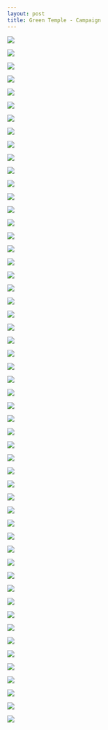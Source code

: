 ```yaml
---
layout: post
title: Green Temple - Campaign
---
```


<a href='https://photos.google.com/share/AF1QipNzkxUlb8eYE3ppGpHLN_y01b2yAmAv9AoAW4Dqnq06JDeTh9SHQ5AMzo54dGXmxg?key=QnVaUEpfd3RLajdZbzRvOE5CNWRfWGdqYl90X2Vn&source=ctrlq.org'><img src='https://lh3.googleusercontent.com/TK-Zx6VzBYKz4cy23aI-WNSjZMgVF5hjFcaGIADcTZWhEurykPevu64Ri4nR72BnAQPMPGBvg2XODZbc053G-A__gnPlzwXWQZr5nOQy9xc0bdJ4XhaNrcKCdO_0LvZhMPL67w' /></a>

<a href='https://photos.google.com/share/AF1QipP5L2L58_DC4CdSmKMqiTBTGPG7RExVfMDK7nsMVIH0C2PGIYj7mSTGbCZCPJIU8Q?key=UDJaTkE1dTE1djUzYnA1cGpubUtqSXFTb0lSX05B&source=ctrlq.org'><img src='https://lh3.googleusercontent.com/qO0WipYYFD5Rc8YW_N6zZ5-d62UioEG7AZJnJXihmZaTIGQTy4e1Hi8aiJupoJlFYC9OXfc-aYUZzdvfPWprjz0mFMb6VXKS-YdAMVQJqv0tsgjOmLaM3ON_ZBAelN_Q5kLT9g' /></a>

<a href='https://photos.google.com/share/AF1QipNuO3BsQZOUDWTlTg2P0eKEj5W9hzSdoCZ3cY0w1Ky3JTxtChBG7vVTaOcleMhvhg?key=QUhBZndoaVh4WG91bmN6VjZtSFFNYzQ2VWRBU0ZB&source=ctrlq.org'><img src='https://lh3.googleusercontent.com/IDp3M2RPfFDTKilfrQ72EgwGM2XlKGaHsyI9TdUQe-5aEHp50go8ro1PWhE9iJB7KdzeqT0K_SrMU7EsbFgpLgDdvWamPMK7JJJr8cnWYtwJKuQqRUVL-ADMLf_PeGCw4oSJmA' /></a>

<a href='https://photos.google.com/share/AF1QipMVonKVhC9ChiwhRaSjFiUbKw4Sxr4wTijTTsLm-OHuQsE8QjWCstzw5-WDstlPzA?key=VlhyTDNpLWVXQUtDYjRYUzRQREtLeHNJVlcyTXZn&source=ctrlq.org'><img src='https://lh3.googleusercontent.com/AkblU5BJ1Ze9n4-cXajCg9RuGjkOZOxFWePP5nFutbNeJ2GNauPRnOp7n2qmokZhIgw9or1Wvawve_7IHJvJLUs7qKFF9_X16t7F2bgg7gvX3Ofb_V6VAH60_rj_YkvEAZZpEw' /></a>

<a href='https://photos.google.com/share/AF1QipPB7rGZWbzsrNqGiWvC0c24V-RzDJ9o0ZhWLATHAt-ndW0vivYGQ-QsQ3pH6QFnLg?key=U2d2Vl9qLUw2b2hhbDdCLVc4bkJhSVJuNFJXdFNR&source=ctrlq.org'><img src='https://lh3.googleusercontent.com/-9qqY7kn9frwfK_qcjsLM6eFHV25oqkqPhS1MYdwduGmaFMdWo-Eq7mA6d6MTrirAvpgwjyG453bx18URY18QRHHKYurlALuwRuLbldGgJVe0obi93kWryiK2GI-i5bdpx1uIg' /></a>

<a href='https://photos.google.com/share/AF1QipNox8pPo1BjFtEtJ4ibxksWNRoJJGZGQcwCHyXenuam0pBJT_NBQ-KH-e5RvkSlUw?key=TVB1Y3ZicG5tZGFlOV9HcXFTcWc1N24tNjR0cjd3&source=ctrlq.org'><img src='https://lh3.googleusercontent.com/RD1u1_v3dNwxbFpaDskoJ8p6g9hOaN-wgjEhVsy3lxBXKYEURVl8-4cJZGRqlBz1c9IL8Mq8iRa3Wk2iORpCkUYJXzyWHZjsnKw8InEed5KRx_m0bfaE75DRa8lRMtzbDd4-9A' /></a>

<a href='https://photos.google.com/share/AF1QipPe7jAtEaGFfkXM1Os-DzevlRbS7uja8Kq6GW6nWh8L14r95LUVB64sbP8moEHmfA?key=YnhRcEYwQU83WkFpM0ZHRGRfSTJGYzNoVTNWdFZB&source=ctrlq.org'><img src='https://lh3.googleusercontent.com/Bc78_4euiJh5TeWMdFCDXfYm24el_wjydE4GCRmzsdz0Pbcxb3LgjyARrZdI6rFUuWuRapq0Gigp6KVFkoFc8U2lgCk1hpHPQ91MUJF6fA_u6zOM0T_-jPJJ30YqTfu76xCR8A' /></a>

<a href='https://photos.google.com/share/AF1QipPkw0etPkSxbQiA2gpqotdgida7n4Ik7FvH-DRGm9mYUa-uACCmm1ehCGEfLFVrwg?key=WjZOZU1MV1p3dG5lV3RIS010MGtENzc5WHd2aHFn&source=ctrlq.org'><img src='https://lh3.googleusercontent.com/_sO8ijWeI20fqqr70mqogwxOTfD1AIirqf8KgS5zp5MI2c99EGihz1L2LWe5_jIueLBHxcLPj9qvR6QURb-LqXm1i3d5McQ4SVhUuoqtDZvm1Ku0d_XtB9E5PGtaLwHO08DtTA' /></a>

<a href='https://photos.google.com/share/AF1QipOdmBxJY48XDEcXhxMdf7Yk5bopugny4OSfCPL7JHcKoBrNRYjBzUxTxgAc0pVV9Q?key=QWxrZ3d5VGhXS0tEVTdDY3pSSEhOWGlvWEVkcXd3&source=ctrlq.org'><img src='https://lh3.googleusercontent.com/G4PLZw10DFrBhX-28gnr9TJAso7_XGEC3Z_COdzbxZgkjfsDl71VDoqbxYGW8LPE9SM8igDr_EuF-kPt1gXqIuRo0elmrACaqkL2MGneTDjISEpdJ5YfbLa0Shpzeri_4JrwSA' /></a>

<a href='https://photos.google.com/share/AF1QipOGnC-Ev5wIOc_mtGC8EFIGd7j8HNOYBdNOTrx6v3Fd-yPb8jjQC3ElhItYAy65YA?key=ZDl4ZzgtVUZHYjNzUWlkalZBV1Rhdk5NcW9BODF3&source=ctrlq.org'><img src='https://lh3.googleusercontent.com/A5ImGQmsWMSl-u_nAi9ZI1T3YMPUXdiG5_x0tZhpVLToc68LQnbTjV81QXVtSnH1AKu8aHwi8mwm0zYIUF_FW0vtfkRRB-T49HTfHSmucFKfb13cN2y2IoPyaeEZ-9IaSIjsaw' /></a>

<a href='https://photos.google.com/share/AF1QipOsptsBpm4GdOBgHQGBo72AnUGBWdE5l7paaR5-bQJqwVot7VolelUQCc8_hKOVMg?key=OFd1NmppUndtbUw2VlJ6aVlVUkgtb2dTM0dmd2NB&source=ctrlq.org'><img src='https://lh3.googleusercontent.com/Uulsbn_gRhqJZd2BZezok6oywDznvEKr56YYaotShS-Tk3IcP6OSKDrTShqBxJJig6qR2zldsJszGVVOWOCESjuExaJL-jXhpsngd-saB6W-8ALcC-g1Igaq1bJQ_xvwAm1WjA' /></a>

<a href='https://photos.google.com/share/AF1QipPznM-jUAxeew8An7aNDGyiYVi1ed258XOCizvH_CS81GE5bJspF5QVGMFnR96yWw?key=WldmQkhOOXJhYUFmRGFkRWtXb3FaLVdTWTA4UXVR&source=ctrlq.org'><img src='https://lh3.googleusercontent.com/_hsvL36oC1Fku64ld16Nzregx6T2bhLcz-y6BllGYmacpnhhHrD3e_oMf-LiyVELvnrFqaLktqTPiPVOUEH5DAGi27GLICkWGZiUQgUnCxssMgPcgCugznYoNQyoqGwirupD2Q' /></a>

<a href='https://photos.google.com/share/AF1QipMNFWBcPEaS-peE18dmENBJwq0ts_cj2yuUQhaYkxuYHd8T5uo7YaAkcP_fCTmscg?key=Wk1DQ0pDUjhvZXc0NzNJc1dYUnphenJhQTF0SDF3&source=ctrlq.org'><img src='https://lh3.googleusercontent.com/POd3wvtmLYHO6ZYcGaUHgSG-eCWLa4SoazeegO83ibG20sgupap8aWaW9WAf2XztACtLYCFsZ7s-1AKvHOuspyH0ahqVVLJ8W_nqp3Mmjlh_pNrlJIgcUVdpdnNwBGwxR7Hb3w' /></a>

<a href='https://photos.google.com/share/AF1QipNmO-I69PFbReJShBZIIBYik5_X_8rUOYRf1mR-JwcJCURMKYhMCd7ThIz6T_JJag?key=SVFuMFFFRlZ5eFlxR1RyTVV1ZUlOMnpWRHJWTnFn&source=ctrlq.org'><img src='https://lh3.googleusercontent.com/rnD4PYTWm1wZX2ng-wdZZLD9L1s_0jRIqpgbMTTdFWmuI5RaD_0dbSrd2Yf4AzpTFNGJ5PcXiqzcM8kysQMOpRgGiuwN5xdDlTSRi-E-F0ZfFNr64Y69Dt9ULf_idu9BAyNxKQ' /></a>

<a href='https://photos.google.com/share/AF1QipMhMzc3liBAXWxYACen_A4ZpNDQgrINDQTekz1uBAq23Eze8FFDDc8yKM0y03b3xQ?key=XzhpNnBrN0xObHhtS3pyOXhjRjk0T0dkUHE3Y01B&source=ctrlq.org'><img src='https://lh3.googleusercontent.com/mRmz-BXOBgvBqmj2fcjaGWtOECsKGXlrPn653vlzqCDc8O6ZC8LsOC5Q3qhy51R_1br3eDM5unmC0PD9QgH-QbvBv3lhfNlWm17V60l-LhBBGNHA2Lzx0fk5nPTRuF612o4c2w' /></a>

<a href='https://photos.google.com/share/AF1QipPTZu6QgtUU1d5wouIWvgFxc1OBdSv411j80F2RuOkLUd1mCPIf0uZdnFOB8uGbnA?key=bTlXcTl3TTVMUTJ1S1VZQXl1em1NMzRSM2ZRbHB3&source=ctrlq.org'><img src='https://lh3.googleusercontent.com/l9MRagnQdpkL3lZu-eNIkn99_EW4_fg9O39XzVXtDgLe4CKP469-oXtoeunifJth1_55nCTZ7EVOBuRoaUKX9Et7E-50YORQ8_4ZHRDxd8CaQ2QaW3jkXZ8yRTk71rx8YWE1Ug' /></a>

<a href='https://photos.google.com/share/AF1QipMgd-CGykGuUYta1D0iCjvizwklklp78ZTa6zwkrXM5PzRa-QL4DHOg0QPj2CwTkQ?key=dmFhd2N4UVlJSENlYTlONy1HQ05VVG5SUXBwcWl3&source=ctrlq.org'><img src='https://lh3.googleusercontent.com/g9czRM8T01-gPjkA0h3Sfb9X8SxGhvEq_0bE9K14-smvP1vSMmrlJxB42spmOfJXCjQbDOX_2xPFJ9_nPUYixeVNKLfiPOeLeswrfkdvt-uC_f0w4zM0LuHKTDtuE7uJ0y0iYg' /></a>

<a href='https://photos.google.com/share/AF1QipN5zZyb6G7WCkU6OfMDnrvvXQ85vKIyti7_xQ1fY0zIQr35HaMDVN02RmSNFRIsrQ?key=ZkFkVkFGM3VsQXVhbVlQVXllZVV5cFRXNWh3X0pn&source=ctrlq.org'><img src='https://lh3.googleusercontent.com/D2pb0hU-8uyl1FA7Qc3R5qxX-uS3ugiiGic5Bx5wAEskAfqeIKUej5BZgqqgP_9SOuEKuFqERGQblkyOMSkwx4XCSv9DzIKPXSc_jGQ3M6Qq2eGvJ2CS8jRBWDTlRHxdVuPlDg' /></a>

<a href='https://photos.google.com/share/AF1QipN_m8DX9T4JzFqb4BP-DCFUwn2T41oFPUQA2OGgqsZZUW3A9CP7sMDT_994MvyvTA?key=LWNCSkFKeEVwZDZyaGtmR2c4UFBTSXY2NXp0TDJ3&source=ctrlq.org'><img src='https://lh3.googleusercontent.com/NXPhWrfXUT4Dz_o9aLL7MvwOMB78JG_ZAv7VGOA_kRWq3nkHum6yWNYOxR9IzucMalPUZJHUz71X8Pla4yvCiE0xX0_mLwECGKJjOGapwb8hdncNcqgkv5NlMVaZWrDMP8y-Zg' /></a>

<a href='https://photos.google.com/share/AF1QipObOwC0u6-uL5tELqa5CBo3jKkNdZ8tunpwXTnR16NQAHysHb0hz5tOIb2ZtFnO-g?key=QjkxcmZoazBkRWZxQVBFcVhmUmIxWDZBd0RwSzlR&source=ctrlq.org'><img src='https://lh3.googleusercontent.com/0Dv5Gll0kwfLTe3zc6AFs5F5d99woBEpn8SJl7LrcNYxdGkyFHAsSZf4NClSKlCrSCjjCLBnEtRKmSIAF174o8wYCsDBsfeezJVidGTFqXewDUT3xu14NafXtuquZj6rjeNmcg' /></a>

<a href='https://photos.google.com/share/AF1QipMcm8bMqXIUArRbRGOjw9KHc9rB8PSy929_hiVlp9pQz5x56ve5UKKz9SR4vmTLwg?key=QmdKRUtSOS1KRU5WOW9yZHZRQmQ5UWpQWVQ5SkpB&source=ctrlq.org'><img src='https://lh3.googleusercontent.com/IP4clYd2yMbo3DClKOVUCSEWKX9TTgIBw4pDRjIaMVktNK0d0zgqcy-aGGynREbJiQUc69cyzKiTVk2-QtAja-yGSRfVMOm6sMNprO-cpe_zzKxzsNKaGyPW9-Lhjapu8tpicQ' /></a>

<a href='https://photos.google.com/share/AF1QipPriDyDm_hpxIdcUNZ3eBPe0RNWzHSoRma9yU-15ggnKTiu6hT6kiy3SnQGY5dTRQ?key=VThOVDRGQkt3bVc0WDJHdUcyUXp6MHNCaURjUzFR&source=ctrlq.org'><img src='https://lh3.googleusercontent.com/H5PMZYr6L_m91V90sOZIVM0AkNGEKVWZCD6igMc4Ot_L9Fk6nRQn1ARmjJpKE83vMhKcsqqQGgYyx_hxcRDeyDZRnI7nD3ngOfctTuil-KOuFfDCWlSZEWSZqXHnAJLLp29SsQ' /></a>

<a href='https://photos.google.com/share/AF1QipMIw8eDA3Q6YuCCeaa0qEyGJWpbaVYKm2BUn70RmZT8gJxW0t4rp_T6HXaAOSKFpg?key=c2RKXzRKTURDVEdfdnhTWXA4a1BCLTZjVXhLUkJB&source=ctrlq.org'><img src='https://lh3.googleusercontent.com/LHGZiMfMku7dJ7Ozrk5l6WkmskBPnCXQPKcFYBHmdj64CyzXgBoLOfJOm50xk2Wmr0vpx1FU_lHlEo39VGYGdEh1krAtVaK5G3fGMsLuZ3b-ecmrPiJ5NSILc0gpvLRKCO8ukA' /></a>

<a href='https://photos.google.com/share/AF1QipOqWNWR457oS524L90djmhLwLU6iGQJ_3781zAgmMVW0HmBgwLwhHe01u6xctMITA?key=WjNWQWtPZ3MyVGN4Q2g3aVE4YV90UkZjbmt2OWlR&source=ctrlq.org'><img src='https://lh3.googleusercontent.com/27U2AwZChENGkCgKK9CsiNfKbdyr_hefZ7R5J9P-FLgPsWckExkw9Hx5TAnJ77uVso_TDuGitkUuaM8lSVFCb0hxCstHnVUtHMUSQnrl7wMCDDGcU7LVgamBlgQPl0oIJ74MzQ' /></a>

<a href='https://photos.google.com/share/AF1QipNkvka_MiFBbSTHB9As_wF7iwJGRtSFHOZGhXycZktbGdRCbs-58teOlt5ZDgAWcw?key=bTRyOTdZZ0lWdFEyRldIcndZTy0yWVZhdXJuU3Z3&source=ctrlq.org'><img src='https://lh3.googleusercontent.com/JiwZPhXSLtTEAEGUcwOXmS2qqGd_szhdBzN-s413G_nrJp7JCyWp-al7ZAffsundaiKp-ef7gUi2n4L4atwsYAfg9KoP9DACMg4ty-rPyuYMWz_CmcNTRuZ9ePaQyRmUXvHr7g' /></a>

<a href='https://photos.google.com/share/AF1QipNA-kRtBsYVj0tgbbx48gDBeKs7w7dBsnT1x4G8bqKBsuGqz4fXOlGT1zpFciQ-Zw?key=LUliVTBqdF9vX0FXMGFHbURZR3Y2QkYyeUZGT0ln&source=ctrlq.org'><img src='https://lh3.googleusercontent.com/RBwB8vBGAMb5DBHilqYQPOKbSyNCraoflCU5hHlrDEO_2Xce0tzit82IKngPFIWBfcjbLnQD1vJuCA_gmnQpNgFfN4WRPaNNTYIxVCQoqhDadSGJk9VTXYjXcKea82AMJaw9gA' /></a>

<a href='https://photos.google.com/share/AF1QipOmihUmGHQYj2eXH1qH-jgQeiuYA3q6XImexTcwoCs4jcMllsvTXBpPvj1xI-GFCw?key=ZzlFUXZZbXhiMjRqRUdiaHA0eDNPNU9PdFd0X0F3&source=ctrlq.org'><img src='https://lh3.googleusercontent.com/24Ctu-l72cMZruhEMjMsNh_i2pJ16RXCZ8tXOUajHbwPAybqfkwP4sZddKEJ5vY2l3ewZJQhHpaPsjJe7SzqI1f6nCmme8Bk0UVgUGyu8DSAusY9SHSLDpUoxKKuRSV2BwS44Q' /></a>

<a href='https://photos.google.com/share/AF1QipOz9R-PYHTxaS4SujaUf69OqjQTuWifD-bAyB1Mw5xXO5Ti1fOxTl-o0yH2VsJR6g?key=QnNQQU1EcEpSMDJSZWdFdGZ0ZkFweHZ2cVJ4LTNB&source=ctrlq.org'><img src='https://lh3.googleusercontent.com/xbfiILJbfSkJ35fALyVgrZBXoaAATDG-PZVFZZMgRMXzh9DBwWfAZp6NWASgb95yKS3KBsmcrAyXZ6b0aIt0rGuQUw1EmkNsoCwdr8OnRzu_lzrb550LqfD9PyU1GZZYKGDqiQ' /></a>

<a href='https://photos.google.com/share/AF1QipP7emDP54kdFwnYDHvMbHMiF6bgDfAJKSRXp2TalEFLHxKm-tvQK-xwNJfKwdIbRg?key=N3Z2TmJ3eFJNTnZpLW1wbk4tcTNfazdzclVnV2xR&source=ctrlq.org'><img src='https://lh3.googleusercontent.com/B9ReTrCI91AYQOvlv-fZTxTM5wnoJGuRjrOOXdU36CroOsPspJemA3Wzchl4RiKobNebtsSeET9-VE_MVhyvB9PFnGBRfKwY4gdOdtr-eNx6GsZm3Tuwv6oI_7k77sOHBqEv8Q' /></a>

<a href='https://photos.google.com/share/AF1QipOZy-tf8o4JHpA0O__G55REd_70LfkpcPXufIvXA3qjTuN7j35RJew8SWrmUaToYA?key=cEN2QjlsYW40MHVudGRPNzdGZGRmS3BjUHVIUXVR&source=ctrlq.org'><img src='https://lh3.googleusercontent.com/7XXw7aDw5m5e73irojaxQ1ufokGsKItaOtdKpwqC9hDS_SUC2IeGdLDuKYSZP1AhqBjRBAkz4ia7lPqgEUEuGi-0sQxvXKGe2y8vuZhgkZja7u1f6Z_YsfM_IhcemWAFkoUe6g' /></a>

<a href='https://photos.google.com/share/AF1QipOuQZeMZSScHRECbIFKWQJOEF6zfJKxC2TA523i3aVmh1F5pMi0TgQwg2EOaqhFpw?key=SVU3aFY2YzRqTmtsREtZemdGdDZHTTJDYkpPSVdB&source=ctrlq.org'><img src='https://lh3.googleusercontent.com/3HgjZkIXjyRx_CCPdaG1eTC9SlHs4MgJy0n_fyFl5aB1bFPPKgwwORpsIMQTP_smhskrwCEnvPhud-tOMqjgaGV3AS06oPFmGhlML7e-YzuWggGGtxun3y1l8Oz-5I0ye-RBVg' /></a>

<a href='https://photos.google.com/share/AF1QipN_HJXo1BaJeEpcalJQaOQlVf5RruwyG4Xx6EK0UYH5Nyx9RkSCZ8mH0qwiIJCskw?key=b1lRbHVjNVFseWVVMExma1lmdHhzWGVBS3ctWjhB&source=ctrlq.org'><img src='https://lh3.googleusercontent.com/rQVbqi9RJKuo8suRVj5imXWDQmlgxdnC2TuiZHwmWyrh0ayZAzg6HzBSrbEnIZErA6rjE1i90OWXz7OeV01fjNza2kEWmapAK2g0_b9B6jDa4LgWgXCTL2B_xoVuu8ckAQt7sw' /></a>

<a href='https://photos.google.com/share/AF1QipMycKmp2d5YqN5KwPcY5J1kB0NondZ5R16LiNw1ZBikYhG2qyrzwuQd0x-f7zpv0w?key=bXdwaHJUT05WUDBrOG5hX2dsLURmYlluWmRmVWV3&source=ctrlq.org'><img src='https://lh3.googleusercontent.com/wNW-tGooNnjFzv-z9vkyiFn3Dfl5w5X92D3xD5vHqghS-XMTi4SBoX7EtYRrjACzfmd97wSRdqbvw_7RJGKecQm6lghSfXDroCaqWjh2wclw44ITuPwsu6EAV6uAOOxHfK-Bag' /></a>

<a href='https://photos.google.com/share/AF1QipP7MiiyfJqVjaH7OjYX_gfjNOEGwUgxrti8jA32lZOAHm1lJvp8mAmsYTsqjLanQA?key=T0xteUdNSTlNLS1JVDc4Wllud3k5NW9VVkJWWkxn&source=ctrlq.org'><img src='https://lh3.googleusercontent.com/F018PO_89mBttJfZZZYA9-MmntP6rBjA7BOURlnBpo4EeGKG0y2_nQvAUi6qVmtvOJNtqnyPnczPsuzq8ol2QFH5uGlyQg8uH-3CEkNFquOgF1UYtZW3B7GE-uKyCxdT-OGfcw' /></a>

<a href='https://photos.google.com/share/AF1QipNOdkv7azdDMubtFTVUHC99zt6vClFX9zcoya_U16y6v0Kw34A5IhSFczU1_VZTHQ?key=N0NiUnktMVRRZFNxTEhCckNQT0FvQmx6ZmlJTGZ3&source=ctrlq.org'><img src='https://lh3.googleusercontent.com/v3nwBzgzVTCmz0VQwFkr1rn5bkiGaMAT6Z_teleLyjl--i-E7Dzl9EMFxEi-gvt04gwCssSk4XOChLKJCfzGddE0T1XAsohkCWBrv_O2tTYViEWs-WN6r1j2ojcv2Mk8yU6KJA' /></a>

<a href='https://photos.google.com/share/AF1QipPK_Dkwzs056w0Cu6efrjf6VLFOJEytYjH5algHRPPGzPXH9Ry1gpi1nzNUNYeGTQ?key=dHZtM3E1akNVREZEU1h5UUtGZWVTaVhlVVFSRDlR&source=ctrlq.org'><img src='https://lh3.googleusercontent.com/zB6M98LhNKvWlMt1cpl5KhcLXs-6JzKVRRLkZ1-2WiNRV5XHRYTkixFpv-1qi5zJRMnsrhXDebX-I6t5BVrj2ZCqV7C1Cdyuk8Hm-5rba60hsohR3SSv-7PLkykVMHijBzbGrg' /></a>

<a href='https://photos.google.com/share/AF1QipN10MDvxMJpdvIIvbNAgLSw9Rne4DmEHRBbutcUso9dVMNBMdSlFhJ3QkpMa0Se3A?key=SkR1XzJCY0JhS2VfUTNod01Wek9aYm9MZXpCelJB&source=ctrlq.org'><img src='https://lh3.googleusercontent.com/zYutzAvLeWCtkMyveeCnFj35eNDJwFHUFTcHZBuU5yNqhHyUEMMy6jvxdqGbV4M_3VCCR8XeW3ikeXEF-M4IXieepEqoWdIe4HQVem6dGPFLCCVPayUd5tujdSUs7SukQZ3umQ' /></a>

<a href='https://photos.google.com/share/AF1QipPc0jEesCj1PgtWlZJsFig5BZg35E2BfCNuplz2oBP3usso6g4C26tOaVDmgQJhNA?key=WEdSNmxJZ0N5bEl1ZF9WMEhVSHdGeERPczI1d3Fn&source=ctrlq.org'><img src='https://lh3.googleusercontent.com/PqS9zeGXytxOGsyJDUXNG9dshNNibj75fTCN30IHS2P76QoLteR8xApJ7KycLA-wgXUCX9uUjMfcwE7ZJf95nuFKH4olrMkXAgDTUMhN6HnlOmsFNs2rvUwdBb4SuYEhTgl-cw' /></a>

<a href='https://photos.google.com/share/AF1QipNY2a0qda0s37b5VcK9HBntWDP_Tztfx7hKzxZgkIxYhJ7ELvDdoWkG9_q5g6vfcQ?key=cW84bEh4YUt0OTB2UFVjU0F4dzBSeVpnYi1XTzdR&source=ctrlq.org'><img src='https://lh3.googleusercontent.com/50thh9F4P7m7R--_Pm1a0hkRu6K63XBj57WZdYfXnAUcjiVxMY1CebjkSzQrh-tiPfAgyow6-iJZ4_bZfciXGyqUikfCPnN54SWOAvy6FdfldsPkIAN6b8M3qp9LtHS2_xtwtg' /></a>

<a href='https://photos.google.com/share/AF1QipO6uXwHWU0DVb-icbccetniv65jswBhGsZYPMSUaOF56b_7CunApSM-JGwgQQWfkw?key=TWROdllkOXBOMG9ncjMtVnhra3NRSWR0ZGpDYTl3&source=ctrlq.org'><img src='https://lh3.googleusercontent.com/KVCp8OcQ9BM7IXlW4eGMyALBqcLkZvC_jA3qGymtoQoV23POuXEKgaU47UQ6ycDNaG7CnOYWlLTL4LYlkyxpoXhD1yKjCV0l3IMxymHNaCD7oDELXrvtdiZXGr17PU717Lr5pw' /></a>

<a href='https://photos.google.com/share/AF1QipMAvYOciD5iIKpXORdiofdiWh43tELt_Hii6UA-7hqAAXJbqp9NgBIJdOrpnW4HEA?key=cDlsUXA3TVJTbTFOWmUyS0JPelNRNVhmRDYwWENR&source=ctrlq.org'><img src='https://lh3.googleusercontent.com/OVmavJwMhMq6cB814jRxBz20Fo7hmagn7u_nv5miEWD4Vm8tLoc6i7wTEaPsAJnYaaHv_qFHf5ysrHp-lXZuULJks_f9GMGGjlxTgOYvA0nsA7V15TEbqHNVt-WF0F7u7ZE0gg' /></a>

<a href='https://photos.google.com/share/AF1QipOhaxReQkAO9O8wFTJ4yhXDu6q4iRwGNTcdGV4ky9quJjciLYdIZHtVlGrDpSft-w?key=YjBHcmpJdkRuRm44MnE0LURDRUpvQnJpbW9BRmpB&source=ctrlq.org'><img src='https://lh3.googleusercontent.com/13jxQ0Tx_jE3Ytm9lo-D0CBNQS-q7x-RhPuV7eCJoLF2Mwzb86c-wbmMkGmfKJgXEii3x3RV3iT4tTY9TEJJoLpBjhpH6vKrBQawUUBjhhOkt0dSZ4xYdY3yLyVUEbxOynb-Rw' /></a>

<a href='https://photos.google.com/share/AF1QipMHjwLH1XwJuQpTEnqIt99h-YQ41-YIRulpLdfrg8kMmiY962w7AoZHqG8kUgD_9A?key=el9FZ1h5RXhNb3J5Wm9tc2YxMDJCdmx6LXY4T09n&source=ctrlq.org'><img src='https://lh3.googleusercontent.com/-Ylpxu47mCiXhE2Ozx-7-z1KluTWtF6h-XH5j2C-UO6zTQF3HFfqt0A9dAWjVcsT4I-w4Me1K3EqiJOFKyLaZF5odkW2FdNZHvSp5mngt1Fl_NEGDkl8MlyOQu9dFs-DzSKeiw' /></a>

<a href='https://photos.google.com/share/AF1QipPebzOLWD7xTC7AUV4KOIAIqsByixw7oignOq7p9EmFtxrB_bp31LK3v35caVBluQ?key=R1Qtd01pdTNsV1p2d0VlSWlYZEp5TFJRNjNlTVJ3&source=ctrlq.org'><img src='https://lh3.googleusercontent.com/1Tc7BGMdR3SgdRvZ-bqUpAIcEm89h0Mt32_3OV1LLDiVPyawxUzZp1TUBRkESSQHvwtbPgjuR2IcqWp7C0uytzKMZop-n7IY0O558r2SGFaHkczlT_7utKt8Q2nIc-RGudGkgw' /></a>

<a href='https://photos.google.com/share/AF1QipPyO8cietpJnTTHOigoDXOr_36u6xBcx6vTHkTruT_932ysP59NZF9LRB5Gn6CCRw?key=MUNqMFNSSVV1a05ialFQTEhyaVBieWxYTDNfSEhB&source=ctrlq.org'><img src='https://lh3.googleusercontent.com/FydELyjgLnBaRli2FBWTdXYikXS82U1N3X9vkUQZIUsxvzbibtKlcUGRm2ZZhqEmNcgv1Um3bly_h-H2U7vigyH4qwTtndm48UZZEA3S99dMNbPMfypHDWxFWj1sYUAHfwyeTw' /></a>

<a href='https://photos.google.com/share/AF1QipO_25HSa10mA7gGHdonOg82wW_90rtnZvE6w3-gkWhQViiaFWGaX6xi1JxbIDdqqg?key=Yzh5eHpLbDRwUjJtZzVmVXFfZGZHcWdRc3ZvUE9B&source=ctrlq.org'><img src='https://lh3.googleusercontent.com/YlOXsk2uxkGxTg-ILOY5JvZFQYebzPAwrkUSI3nS3zxZ9mgnwn0_2qMQGnGZ_0opw90WlCljEjWWgZ07t0nlrIUhzrTmSs91lzjBjQEbExULy0PSdnH2Gd3SYciN5cAYpb79Aw' /></a>

<a href='https://photos.google.com/share/AF1QipMnYFPStDNswzr91hRVYLMs22S5WHU_XvO-VOhm-0JXwOCdn2y6D6nsMqX2Rh0FDQ?key=MUhuNFBFVkxDRF9ndmNQd01PamFHMEd5SmRQcFJR&source=ctrlq.org'><img src='https://lh3.googleusercontent.com/ErH6VneTZbtirbTgCPsmztvJQ5pRZk4h7b_bY18HzEm-SzoabSeJtlOliHapW41f-T_18WL73sa5kZWtBHI3xAAij4AetJQSeIPN23OwrxhJQbJ64nqoZwJMxORmcYorlXKQzw' /></a>

<a href='https://photos.google.com/share/AF1QipMZ6bEqprdYNw-POQN86gVsgXnnNcdDUkZBIsETwCuXEJeiZD7Jkge2CM3f8W9BgQ?key=VGdIdmJMNk0zUHdYNU9KbjNnYXZBUy1YOVhwN2VR&source=ctrlq.org'><img src='https://lh3.googleusercontent.com/ETnuQgTvHu0IQqpFA0CorJ6yRx2hxoyE_moNqU79WwUhXTBNAhzj0bz4jdzHc9zdSXJqh_orOfL-soeJLtzVAOrNolCz9PvxymiD-3u0vPWZyWcGwgHCLQCAKNZNn7khG2u6cw' /></a>

<a href='https://photos.google.com/share/AF1QipPkgWzp_DvnOJdWMAlvxKoWgBHG0qLvYmoBBgmSQezjnOvX4i8g2LlZFWIpsMdhZQ?key=ZTI4Y01mTzI0RXQ1MnRfYjJSckhxVEIzOG5IcjJ3&source=ctrlq.org'><img src='https://lh3.googleusercontent.com/B-Hj3wNu8ATw2FUN7VKSZyxOQaQp5ORd9pk35qCLSTovt-eeRhRnafevnS7UGrqBvGMIAYG1ryq1igYlS3KJX8AKKbfdac2rIIJGqI7dAR0DCBj5-lanafBbVB6WRFfvFLSPJw' /></a>

<a href='https://photos.google.com/share/AF1QipMQt88TIDyt4rGFnwpK08NnY3EzxY7eVBmF7nVFBeDGLRA5fpqPuj10uzuWhfdB0A?key=TnZZcGxCelZxcmUxR1JwQ0w0WEljY3UwNDQtc2Z3&source=ctrlq.org'><img src='https://lh3.googleusercontent.com/fZEQN-P0y5JKQ9qFZCSV93zPYV5c5FZBGYMzwMoCwDaVWO4y8OV5KJABeqE9JZlvrkk-X4_hPUAGozZxWXgrzK9mBjNxhjt6PO_OA-dyQxavd7_xV9zxlxk_LNPvUchnmCXRXw' /></a>

<a href='https://photos.google.com/share/AF1QipMYjVtOLAQ6Ty3J08krY_tqfVpvPgxF8oU4c5z4gpbmcG_H7-L9WetjKhSl-Tlldw?key=b3lyeGxGYUpLT1RoSHVGdTRNaFNQclFfSkplV253&source=ctrlq.org'><img src='https://lh3.googleusercontent.com/p045JzpKjD-5kswMIxSnJRxg6CQsjw877Af04sVgwLDVLjpFi020vejnKxtoKr52rwCJ9m_PgVrlR3UTJMtsOpB_PDNQqvIhXpWK8FTEwez4i1MjXm2ogKgI5xDNUXK92wc3-Q' /></a>

<a href='https://photos.google.com/share/AF1QipM96XWkbLXqx9fwcFxhXIfaDF99mK37LWqBiFT4cJGJP_COZy5JaHcZk9lPTchswA?key=dUFjT3Z2NUplTGtLV1gxbERJNzhtREpEYlZCUDF3&source=ctrlq.org'><img src='https://lh3.googleusercontent.com/-mmCm0iHnpsZ8C2oTwz0hYkS9F5HGdVf7u36-g4bH2dKOVBgaXlp0otEQ3eH8WqXGEZnXLWDU0XrPdzyxqyg41SlQzTtruBkYOgJPG9Mx349J9fn62U3sMhDzaRvKKAB_v8glg' /></a>

<a href='https://photos.google.com/share/AF1QipOEh4AqkflmNyJQ8V_KZw4EUd1ZScq1Zq5S8u5KauGt-sidghBk6BvkBwlCRl9w4Q?key=QWtmZmNHZkgtUjdjZER3cEtHTEd1REVWSmxJNWdn&source=ctrlq.org'><img src='https://lh3.googleusercontent.com/XaJB8WUlqGdgV3zlYn-QY5BE2RPXMhufPkzxrxoncBrujk4tgi_ka7fl7CdaQendSsKWfPQ6Wg9staIJ8Znsz-QykSz3gEFv6-xqqHoq9CeIvWbowgHb6zTi0QNWiIdkntkR6w' /></a>

